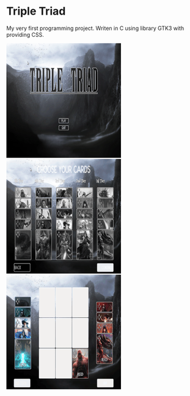 # Triple Triad
My very first programming project. Writen in C using library GTK3 with providing CSS.

![Main Menu](gifs/main_menu.gif) ![Card Choose](gifs/card_choose.gif) ![Playground](gifs/playground.gif)
